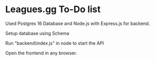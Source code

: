 # Leagues.gg To-Do list

Used Postgres 16 Database and Node.js with Express.js for backend.

Setup database using Schema

Run "backend\index.js" in node to start the API

Open the frontend in any browser.
